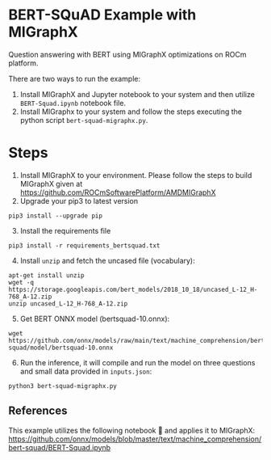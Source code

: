 # BERT-SQuAD Example with MIGraphX
Question answering with BERT using MIGraphX optimizations on ROCm platform.

There are two ways to run the example:
1) Install MIGraphX and Jupyter notebook to your system and then utilize `BERT-Squad.ipynb` notebook file.
2) Install MIGraphx to your system and follow the steps executing the python script `bert-squad-migraphx.py`.

# Steps
1) Install MIGraphX to your environment. Please follow the steps to build MIGraphX given at https://github.com/ROCmSoftwarePlatform/AMDMIGraphX
2) Upgrade your pip3 to latest version
```
pip3 install --upgrade pip 
```
3) Install the requirements file
```
pip3 install -r requirements_bertsquad.txt
```
4) Install `unzip` and fetch the uncased file (vocabulary):
```
apt-get install unzip
wget -q https://storage.googleapis.com/bert_models/2018_10_18/uncased_L-12_H-768_A-12.zip
unzip uncased_L-12_H-768_A-12.zip
```
5) Get BERT ONNX model (bertsquad-10.onnx):
```
wget https://github.com/onnx/models/raw/main/text/machine_comprehension/bert-squad/model/bertsquad-10.onnx
```
6) Run the inference, it will compile and run the model on three questions and small data provided in `inputs.json`:
```
python3 bert-squad-migraphx.py
```
## References
This example utilizes the following notebook :notebook: and applies it to MIGraphX:
https://github.com/onnx/models/blob/master/text/machine_comprehension/bert-squad/BERT-Squad.ipynb
